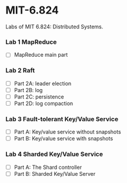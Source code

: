 # MIT-6.824

Labs of MIT 6.824: Distributed Systems.

### Lab 1 MapReduce
- [ ] MapReduce main part

### Lab 2 Raft
- [ ] Part 2A: leader election
- [ ] Part 2B: log
- [ ] Part 2C: persistence
- [ ] Part 2D: log compaction

### Lab 3 Fault-tolerant Key/Value Service
- [ ] Part A: Key/value service without snapshots
- [ ] Part B: Key/value service with snapshots

### Lab 4 Sharded Key/Value Service
- [ ] Part A: The Shard controller
- [ ] Part B: Sharded Key/Value Server
